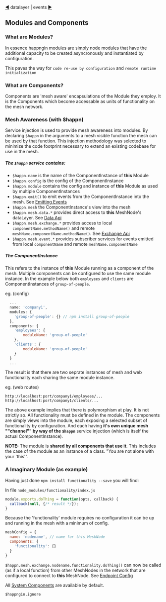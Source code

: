 [&#9664;](datalayer.md) datalayer | events [&#9654;](events.md)

## Modules and Components

### What are Modules?

In essence happngin modules are simply node modules that have the additional capacity to be created asyncronously and instantiated by configuration.

This paves the way for `code re-use by configuration` and `remote runtime initialization`

### What are Components?

Components are 'mesh aware' encapsulations of the Module they employ. It is the Components which become accessable as units of functionality on the mesh network.

### Mesh Awareness (with $happn)

Service injection is used to provide mesh awareness into modules. By declaring `$happn` in the arguments to a mesh visible function the mesh can be used by that function. This injection methodology was selected to minimize the code footprint necessary to extend an existing codebase for use in the mesh.

##### The `$happn` service contains:

* `$happn.name` is the name of the ComponentInstance of __this__ Module
* `$happn.config` is the config of the ComponentInstance
* `$happn.module` contains the config and instance of __this__ Module as used by multiple ComponentInstances
* `$happn.emit()` to emit events from the ComponentInstance into the mesh. See [Emitting Events](events.md#emitting-events)
* `$happn.mesh` the ComponentInstance's view into the mesh
* `$happn.mesh.data.*` provides direct access to __this__ MeshNode's dataLayer. See [Data Api](data.md)
* `$happn.mesh.exchange.*` provides access to local `componentName.methodName()` and remote `meshName.componentName.methodName()`. See [Exchange Api](exchange.md)
* `$happn.mesh.event.*` provides subscriber services for events emitted from local `componentName` and remote `meshName.componentName`


##### The ComponentInstance

This refers to the instance of __this__ Module running as a component of the mesh. Multiple components can be configured to use the same module instance. In the example below both `employees` and `clients` are ComponentInstances of `group-of-people`.

eg. (config)

```javascript
  ...
  name: 'company1',
  modules: {
    'group-of-people': {} // npm install group-of-people
  },
  components: {
    'employees': {
        moduleName: 'group-of-people'
    },
    'clients': {
        moduleName: 'group-of-people'
    }
  }
  ...
```

The result is that there are two seprate instances of mesh and web functionality each sharing the same module instance.

eg. (web routes)

`http://localhost:port/company1/employees/...`<br/>
`http://localhost:port/company1/clients/...`

The above example implies that there is polymorphism at play. It is not strictly so. All functionality must be defined in the module. The components are simply views into the module, each exposing a selected subset of functionality by configuration. And each having __it's own unique mesh ""channel"" by way of the `$happn`__ service injection (which is itself the actual ComponentInstance).

__NOTE:__ The module is __shared by all components that use it__. This includes the case of the module as an instance of a class. "You are not alone with your 'this'".

### A Imaginary Module (as example)

Having just done `npm install functionality --save` you will find:

In file `node_modules/functionality/index.js`
```javascript
module.exports.doThing = function(opts, callback) {
  callback(null, {/* result */});
}
```

Because the 'functionality' module requires no configuration it can be up and running in the mesh with a minimum of config.

```javascript
meshConfig = {
  name: 'nodename', // name for this MeshNode
  components: {
    'functionality': {}
  }
}
```

`$happn.mesh.exchange.nodename.functionality.doThing()` can now be called (as if a local function) from other MeshNodes in the network that are configured to connect to __this__ MeshNode. See [Endpoint Config](configuration.md#endpoint-config) 

All [System Components](system.md) are available by default. 






`$happngin.ignore`

